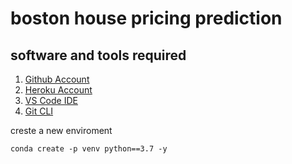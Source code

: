 # boston house pricing prediction

## software  and tools required

1. [Github Account](https://github.com)
2. [Heroku Account](https://heroku.com)
3. [VS Code IDE](https://code.visualstudio.com/)
4. [Git CLI](https://git-scm.com/book/en/v2/Getting-Started-The-Command-Line)

creste a new enviroment

```
conda create -p venv python==3.7 -y
```

